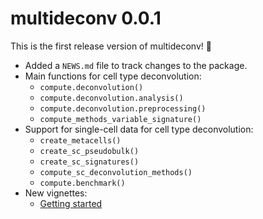 # multideconv 0.0.1

This is the first release version of multideconv! 🎉

- Added a `NEWS.md` file to track changes to the package.
- Main functions for cell type deconvolution:
    - `compute.deconvolution()`
    - `compute.deconvolution.analysis()`
    - `compute.deconvolution.preprocessing()`
    - `compute_methods_variable_signature()`
- Support for single-cell data for cell type deconvolution:
    - `create_metacells()`
    - `create_sc_pseudobulk()`
    - `create_sc_signatures()`
    - `compute_sc_deconvolution_methods()`
    - `compute.benchmark()`
- New vignettes:
    - [Getting started](https://mhurtado13.github.io/multideconv/articles/multideconv.html)

